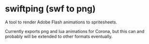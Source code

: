 swiftping (swf to png)
==========

A tool to render Adobe Flash animations to spritesheets.

Currently exports png and lua animations for Corona, but this can and probably will be extended to other formats eventually.
